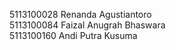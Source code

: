 5113100028 Renanda Agustiantoro<br>
5113100084 Faizal Anugrah Bhaswara<br>
5113100160 Andi Putra Kusuma<br>
